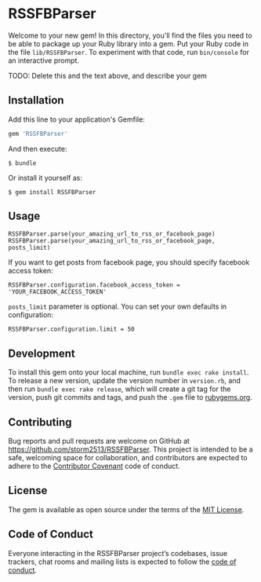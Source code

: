 # RSSFBParser

Welcome to your new gem! In this directory, you'll find the files you need to be able to package up your Ruby library into a gem. Put your Ruby code in the file `lib/RSSFBParser`. To experiment with that code, run `bin/console` for an interactive prompt.

TODO: Delete this and the text above, and describe your gem

## Installation

Add this line to your application's Gemfile:

```ruby
gem 'RSSFBParser'
```

And then execute:

    $ bundle

Or install it yourself as:

    $ gem install RSSFBParser

## Usage

```
RSSFBParser.parse(your_amazing_url_to_rss_or_facebook_page)
RSSFBParser.parse(your_amazing_url_to_rss_or_facebook_page, posts_limit)
```

If you want to get posts from facebook page, you should specify facebook access token:
```
RSSFBParser.configuration.facebook_access_token = 'YOUR_FACEBOOK_ACCESS_TOKEN'
```

`posts_limit` parameter is optional. You can set your own defaults in configuration:
```
RSSFBParser.configuration.limit = 50
```

## Development

To install this gem onto your local machine, run `bundle exec rake install`. To release a new version, update the version number in `version.rb`, and then run `bundle exec rake release`, which will create a git tag for the version, push git commits and tags, and push the `.gem` file to [rubygems.org](https://rubygems.org).

## Contributing

Bug reports and pull requests are welcome on GitHub at https://github.com/storm2513/RSSFBParser. This project is intended to be a safe, welcoming space for collaboration, and contributors are expected to adhere to the [Contributor Covenant](http://contributor-covenant.org) code of conduct.

## License

The gem is available as open source under the terms of the [MIT License](https://opensource.org/licenses/MIT).

## Code of Conduct

Everyone interacting in the RSSFBParser project’s codebases, issue trackers, chat rooms and mailing lists is expected to follow the [code of conduct](https://github.com/[USERNAME]/RSSFBParser/blob/master/CODE_OF_CONDUCT.md).
